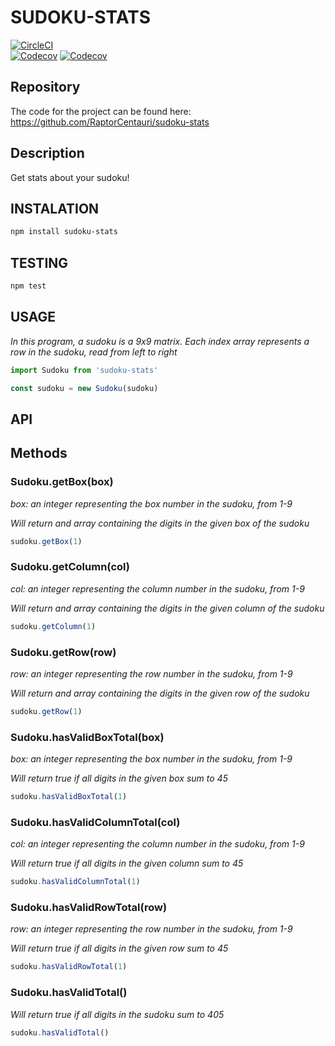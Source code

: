 # SUDOKU-STATS

[![CircleCI](https://img.shields.io/circleci/build/github/RaptorCentauri/sudoku-stats.svg?logo=circleci&style=for-the-badge&label=build&logoColor=white)](https://circleci.com/gh/RaptorCentauri/sudoku-stats)	
[![Codecov](https://img.shields.io/codecov/c/github/RaptorCentauri/sudoku-stats.svg?logo=codecov&style=for-the-badge&label=coverage&logoColor=white)](https://codecov.io/gh/RaptorCentauri/sudoku-stats)
[![Codecov](https://img.shields.io/npm/v/sudoku-stats.svg?logo=npm&style=for-the-badge&label=version&logoColor=white)](https://www.npmjs.com/package/sudoku-stats)


## Repository
The code for the project can be found here: https://github.com/RaptorCentauri/sudoku-stats


## Description
Get stats about your sudoku!


## INSTALATION
~~~ bash
npm install sudoku-stats
~~~

## TESTING
~~~ bash
npm test
~~~

## USAGE

*In this program, a sudoku is a 9x9 matrix. Each index array represents a row in the sudoku, read from left to right*

~~~ javascript
import Sudoku from 'sudoku-stats'

const sudoku = new Sudoku(sudoku)

~~~


## API

## Methods

### Sudoku.getBox(box)
*box: an integer representing the box number in the sudoku, from 1-9*

*Will return and array containing the digits in the given box of the sudoku*

~~~ javascript
sudoku.getBox(1)
~~~

### Sudoku.getColumn(col)
*col: an integer representing the column number in the sudoku, from 1-9*

*Will return and array containing the digits in the given column of the sudoku*

~~~ javascript
sudoku.getColumn(1)
~~~

### Sudoku.getRow(row)
*row: an integer representing the row number in the sudoku, from 1-9*

*Will return and array containing the digits in the given row of the sudoku*

~~~ javascript
sudoku.getRow(1)
~~~

### Sudoku.hasValidBoxTotal(box)
*box: an integer representing the box number in the sudoku, from 1-9*

*Will return true if all digits in the given box sum to 45*

~~~ javascript
sudoku.hasValidBoxTotal(1)
~~~

### Sudoku.hasValidColumnTotal(col)
*col: an integer representing the column number in the sudoku, from 1-9*

*Will return true if all digits in the given column sum to 45*

~~~ javascript
sudoku.hasValidColumnTotal(1)
~~~

### Sudoku.hasValidRowTotal(row)
*row: an integer representing the row number in the sudoku, from 1-9*

*Will return true if all digits in the given row sum to 45*

~~~ javascript
sudoku.hasValidRowTotal(1)
~~~

### Sudoku.hasValidTotal()
*Will return true if all digits in the sudoku sum to 405*

~~~ javascript
sudoku.hasValidTotal()
~~~





